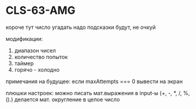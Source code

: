 # CLS-63-AMG

короче тут число угадать надо
подсказки будут, не очкуй


модификации:
1. диапазон чисел
2. количество попыток
3. таймер
4. горячо - холодно



примечания на будущее:
если maxAttempts === 0 вывести на экран



плюшки настроек:
можно писать мат.выражения в input-ы (+, -, *, /, %, ().)
делается мат. округление в целое число
